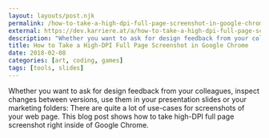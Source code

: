 ```yaml
---
layout: layouts/post.njk
permalink: /how-to-take-a-high-dpi-full-page-screenshot-in-google-chrome/
external: https://dev.karriere.at/a/how-to-take-a-high-dpi-full-page-screenshot-in-google-chrome
description: "Whether you want to ask for design feedback from your colleagues, inspect changes between versions, use them in your presentation slides or your marketing folders: There are quite a lot of use-cases for screenshots of your web page. This blog post shows how to take high-DPI full page screenshot right inside of Google Chrome."
title: How to Take a High-DPI Full Page Screenshot in Google Chrome
date: 2018-02-08
categories: [art, coding, games]
tags: [tools, slides]
---
```


Whether you want to ask for design feedback from your colleagues, inspect changes between versions, use them in your presentation slides or your marketing folders: There are quite a lot of use-cases for screenshots of your web page. This blog post shows how to take high-DPI full page screenshot right inside of Google Chrome.

<!--

Whether you want to ask for design feedback from your colleagues, inspect changes between versions, use them in your presentation slides or your marketing folders: There are quite a lot of use-cases for screenshots of your web page. This blog post shows how to take high-DPI full page screenshot right inside of Google Chrome.

You don't need to install additional tools or have ever used the Chrome Developer Tools before. This post is specifically written for marketing and product managers, but designers and developers might find it useful as well.

<p>When you’ve read the post you’ll be able to take screenhots like the following screenshot of a company profile, which has 4080&nbsp;×&nbsp;9744&nbsp;px in its full version:</p>

![](/images/high-dpi-screenshot/high-dpi-screenshot-result.jpg)

## Overview

There are three steps, which are simple and easy to remember as soon as you've done them once:

1. Access the device toolbar in the Chrome Developer Tools
2. Adjust the viewport size and device pixel ratio
3. Capture a full size screenshot

![](/images/high-dpi-screenshot/high-dpi-screenshot-steps.jpg)

## Access the device toolbar in the Chrome Developer Tools

The easiest way to open the Chrome Developer Tools is by using a keyboard shortcut:

* `Ctrl` + `Shift` + `I` on Windows
* `Command` + `Option` + `I` on Mac OS

The `I` stands for "inspect", if you need a mnemonic. But you can also click the Chrome menu at the top-right of your browser window and select _Tools > Developer Tools._

![](/images/high-dpi-screenshot/high-dpi-screenshot-access-chrome-developer-tools.png)

The Chrome menu is probably in your local language, but you should be able to figure out what menu items are identical to _Tools > Developer Tools._ 😉

Once you're in the Chrome Developer Tools you can click the _Toggle device toolbar_ button, which is shown in blue in the following screenshot:

![](/images/high-dpi-screenshot/high-dpi-screenshot-step-1.png)

Your page will now be shown in an extra window and the device toolbar appears at the top of your viewport.

## Adjust the viewport size and device pixel ratio

If you've never opened the device toolbar before, the DPR setting is probably hidden.

![](/images/high-dpi-screenshot/high-dpi-screenshot-step-2-device-pixel-ratio-missing.png)

To add this dropdown you'll have to click the three vertical dots at the top-right of the device toolbar. In the menu you can then select _Add device pixel ratio._

![](/images/high-dpi-screenshot/high-dpi-screenshot-step-2-add-device-pixel-ratio.png)

If you have all the controls you can select the following settings in the device toolbar:

![](/images/high-dpi-screenshot/high-dpi-screenshot-step-2.png)

* Viewport controls: Responsive
* Viewport size: Choose whatever width you'd like. The height isn't important, just choose any value.
* Device pixel ratio: Highest

## Capture a full size screenshot

Once you've setup the viewport you'll have to click the three vertical dots again and select _Capture full size screenshot._

![](/images/high-dpi-screenshot/high-dpi-screenshot-step-3.png)

Please wait while the browser takes a full page screenshot, when it's done it will automatically start a download of your image.

<p>The resulting image in my example has 4080&nbsp;×&nbsp;9744&nbsp;px in its full version:</p>

![](/images/high-dpi-screenshot/high-dpi-screenshot-result.jpg)

If I zoom in on the cards in the center of the page I can see, that the image has a high resolution. It should be sufficient for print as well.

![](/images/high-dpi-screenshot/high-dpi-screenshot-teamwork.png)

-->
